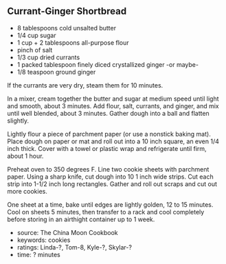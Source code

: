 Currant-Ginger Shortbread
-------------------------

- 8 tablespoons cold unsalted butter
- 1/4 cup sugar
- 1 cup + 2 tablespoons all-purpose flour
- pinch of salt
- 1/3 cup dried currants
- 1 packed tablespoon finely diced crystallized ginger
  -or maybe-
- 1/8 teaspoon ground ginger

If the currants are very dry, steam them for 10 minutes.

In a mixer, cream together the butter and sugar at medium speed until
light and smooth, about 3 minutes.  Add flour, salt, currants, and
ginger, and mix until well blended, about 3 minutes.  Gather dough
into a ball and flatten slightly.

Lightly flour a piece of parchment paper (or use a nonstick baking
mat).  Place dough on paper or mat and roll out into a 10 inch square,
an even 1/4 inch thick.  Cover with a towel or plastic wrap and
refrigerate until firm, about 1 hour.

Preheat oven to 350 degrees F.  Line two cookie sheets with parchment
paper.  Using a sharp knife, cut dough into 10 1 inch wide strips.
Cut each strip into 1-1/2 inch long rectangles.  Gather and roll out
scraps and cut out more cookies.

One sheet at a time, bake until edges are lightly golden, 12 to 15
minutes.  Cool on sheets 5 minutes, then transfer to a rack and cool
completely before storing in an airthight container up to 1 week.

- source: The China Moon Cookbook
- keywords: cookies
- ratings: Linda-?, Tom-8, Kyle-?, Skylar-?
- time: ? minutes
